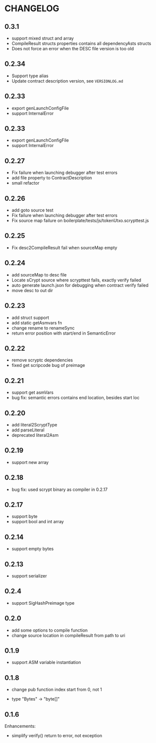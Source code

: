 # CHANGELOG


## 0.3.1

* support mixed struct and array
* CompileResult structs properties contains all dependencyAsts structs
* Does not force an error when the DESC file version is too old

## 0.2.34

* Support type alias
* Update contract description version, see `VERSIONLOG.md`

## 0.2.33

* export genLaunchConfigFile
* support InternalError


## 0.2.33

* export genLaunchConfigFile
* support InternalError


## 0.2.27

* Fix failure when launching debugger after test errors
* add file property to ContractDescription
* small refactor

## 0.2.26

* add goto source test
* Fix failure when launching debugger after test errors
* Fix source map failure on boilerplate/tests/js/tokenUtxo.scrypttest.js


## 0.2.25

* Fix desc2CompileResult fail when sourceMap empty


## 0.2.24

* add sourceMap to desc file
* Locate sCrypt source where scrypttest fails, exactly verify failed
* auto generate launch.json for debugging when contract verify failed
* move desc to out dir


## 0.2.23

* add struct support
* add static getAsmvars fn
* change rename to renameSync
* return error position with start/end in SemanticError

## 0.2.22

* remove scryptc dependencies
* fixed get scripcode bug of preimage


## 0.2.21

* support get asmVars
* bug fix: semantic errors contains end location, besides start loc


## 0.2.20

* add literal2ScryptType
* add parseLiteral
* deprecated literal2Asm


## 0.2.19

* support new array

## 0.2.18

* bug fix: used scrypt binary as compiler in 0.2.17 

## 0.2.17

* support byte
* support bool and int array 

## 0.2.14

* support empty bytes

## 0.2.13

* support serializer

## 0.2.4

* support SigHashPreimage type

## 0.2.0

* add some options to compile function
* change source location in compileResult from path to uri

## 0.1.9

* support ASM variable instantiation

## 0.1.8

* change pub function index start from 0, not 1

* type "Bytes" -> "byte[]"

## 0.1.6

Enhancements:

* simplify verify() return to error, not exception